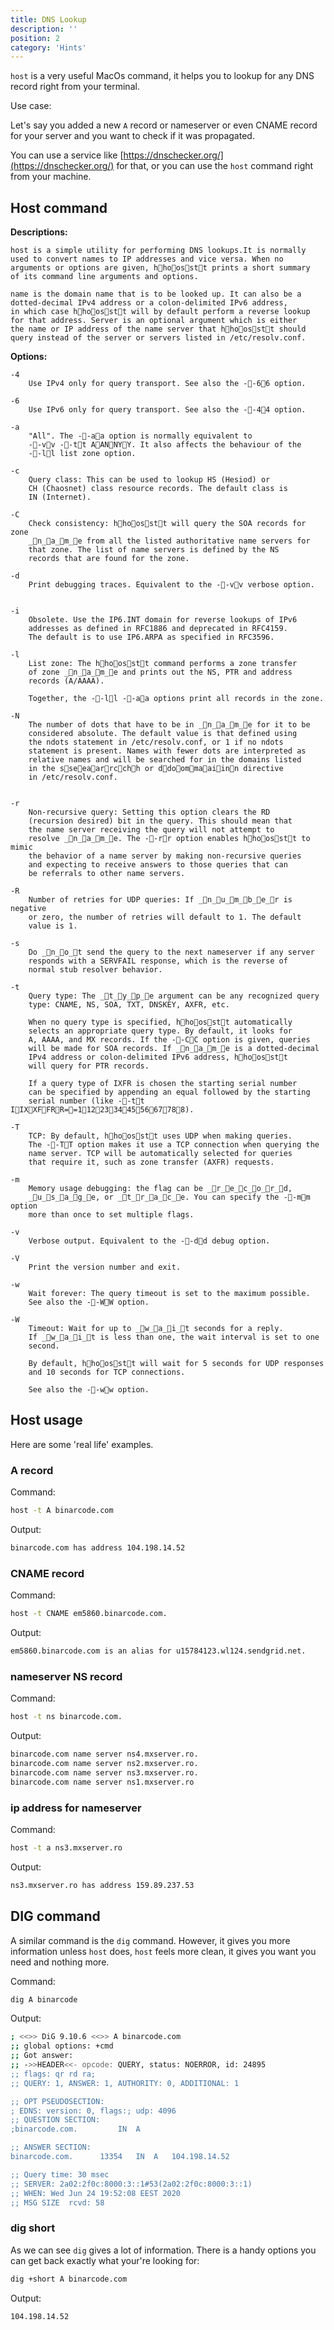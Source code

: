 ```yaml
---
title: DNS Lookup
description: ''
position: 2
category: 'Hints'
---
```


`host` is a very useful MacOs command, it helps you to lookup for any DNS record right from your terminal. 

Use case:

Let's say you added a new `A` record or nameserver or even CNAME record for your server and you want to check if it was propagated. 

You can use a service like [https://dnschecker.org/](https://dnschecker.org/) for that, or you can use the `host` command right from your machine.

## Host command 

**Descriptions:**

    host is a simple utility for performing DNS lookups.It is normally 
    used to convert names to IP addresses and vice versa. When no 
    arguments or options are given, hhoosstt prints a short summary 
    of its command line arguments and options.

    name is the domain name that is to be looked up. It can also be a 
    dotted-decimal IPv4 address or a colon-delimited IPv6 address, 
    in which case hhoosstt will by default perform a reverse lookup 
    for that address. Server is an optional argument which is either 
    the name or IP address of the name server that hhoosstt should 
    query instead of the server or servers listed in /etc/resolv.conf.


**Options:**

    -4
        Use IPv4 only for query transport. See also the --66 option.

    -6
        Use IPv6 only for query transport. See also the --44 option.

    -a
        "All". The --aa option is normally equivalent to 
        --vv --tt AANNYY. It also affects the behaviour of the
        --ll list zone option.

    -c
        Query class: This can be used to lookup HS (Hesiod) or 
        CH (Chaosnet) class resource records. The default class is 
        IN (Internet).

    -C
        Check consistency: hhoosstt will query the SOA records for zone 
        _n_a_m_e from all the listed authoritative name servers for 
        that zone. The list of name servers is defined by the NS 
        records that are found for the zone.

    -d
        Print debugging traces. Equivalent to the --vv verbose option.
           

    -i
        Obsolete. Use the IP6.INT domain for reverse lookups of IPv6 
        addresses as defined in RFC1886 and deprecated in RFC4159.
        The default is to use IP6.ARPA as specified in RFC3596.

    -l
        List zone: The hhoosstt command performs a zone transfer 
        of zone _n_a_m_e and prints out the NS, PTR and address 
        records (A/AAAA).
        
        Together, the --ll --aa options print all records in the zone.

    -N
        The number of dots that have to be in _n_a_m_e for it to be 
        considered absolute. The default value is that defined using 
        the ndots statement in /etc/resolv.conf, or 1 if no ndots 
        statement is present. Names with fewer dots are interpreted as
        relative names and will be searched for in the domains listed
        in the sseeaarrcchh or ddoommaaiinn directive 
        in /etc/resolv.conf.
           

    -r
        Non-recursive query: Setting this option clears the RD 
        (recursion desired) bit in the query. This should mean that 
        the name server receiving the query will not attempt to 
        resolve _n_a_m_e. The --rr option enables hhoosstt to mimic
        the behavior of a name server by making non-recursive queries
        and expecting to receive answers to those queries that can 
        be referrals to other name servers.

    -R
        Number of retries for UDP queries: If _n_u_m_b_e_r is negative
        or zero, the number of retries will default to 1. The default 
        value is 1.

    -s
        Do _n_o_t send the query to the next nameserver if any server
        responds with a SERVFAIL response, which is the reverse of 
        normal stub resolver behavior.

    -t   
        Query type: The _t_y_p_e argument can be any recognized query 
        type: CNAME, NS, SOA, TXT, DNSKEY, AXFR, etc.

        When no query type is specified, hhoosstt automatically 
        selects an appropriate query type. By default, it looks for
        A, AAAA, and MX records. If the --CC option is given, queries
        will be made for SOA records. If _n_a_m_e is a dotted-decimal
        IPv4 address or colon-delimited IPv6 address, hhoosstt 
        will query for PTR records.

        If a query type of IXFR is chosen the starting serial number
        can be specified by appending an equal followed by the starting 
        serial number (like --tt IIXXFFRR==1122334455667788).

    -T
        TCP: By default, hhoosstt uses UDP when making queries. 
        The --TT option makes it use a TCP connection when querying the 
        name server. TCP will be automatically selected for queries 
        that require it, such as zone transfer (AXFR) requests.

    -m 
        Memory usage debugging: the flag can be _r_e_c_o_r_d,
        _u_s_a_g_e, or _t_r_a_c_e. You can specify the --mm option 
        more than once to set multiple flags.

    -v
        Verbose output. Equivalent to the --dd debug option.

    -V
        Print the version number and exit.

    -w
        Wait forever: The query timeout is set to the maximum possible. 
        See also the --WW option.

    -W
        Timeout: Wait for up to _w_a_i_t seconds for a reply. 
        If _w_a_i_t is less than one, the wait interval is set to one 
        second.

        By default, hhoosstt will wait for 5 seconds for UDP responses 
        and 10 seconds for TCP connections.

        See also the --ww option.


## Host usage

Here are some 'real life' examples. 

### A record

Command:

```bash
host -t A binarcode.com
```

Output: 

```bash
binarcode.com has address 104.198.14.52
```

### CNAME record

Command:

```bash
host -t CNAME em5860.binarcode.com.
```

Output:

```bash
em5860.binarcode.com is an alias for u15784123.wl124.sendgrid.net.
```

### nameserver NS record

Command:

```bash
host -t ns binarcode.com.
```

Output:

```bash
binarcode.com name server ns4.mxserver.ro.
binarcode.com name server ns2.mxserver.ro.
binarcode.com name server ns3.mxserver.ro.
binarcode.com name server ns1.mxserver.ro
```

### ip address for nameserver

Command: 

```bash
host -t a ns3.mxserver.ro
```

Output:

```bash
ns3.mxserver.ro has address 159.89.237.53
```


## DIG command

A similar command is the `dig` command. However, it gives you more information unless `host` does, `host`
feels more clean, it gives you want you need and nothing more.

Command: 
```bash
dig A binarcode
```

Output:

```bash
; <<>> DiG 9.10.6 <<>> A binarcode.com
;; global options: +cmd
;; Got answer:
;; ->>HEADER<<- opcode: QUERY, status: NOERROR, id: 24895
;; flags: qr rd ra; 
;; QUERY: 1, ANSWER: 1, AUTHORITY: 0, ADDITIONAL: 1

;; OPT PSEUDOSECTION:
; EDNS: version: 0, flags:; udp: 4096
;; QUESTION SECTION:
;binarcode.com.			IN	A

;; ANSWER SECTION:
binarcode.com.		13354	IN	A	104.198.14.52

;; Query time: 30 msec
;; SERVER: 2a02:2f0c:8000:3::1#53(2a02:2f0c:8000:3::1)
;; WHEN: Wed Jun 24 19:52:08 EEST 2020
;; MSG SIZE  rcvd: 58
```

### dig short

As we can see `dig` gives a lot of information. There is a handy options you can get back exactly what your're looking for: 


```bash
dig +short A binarcode.com
```

Output:

```bash
104.198.14.52
```



